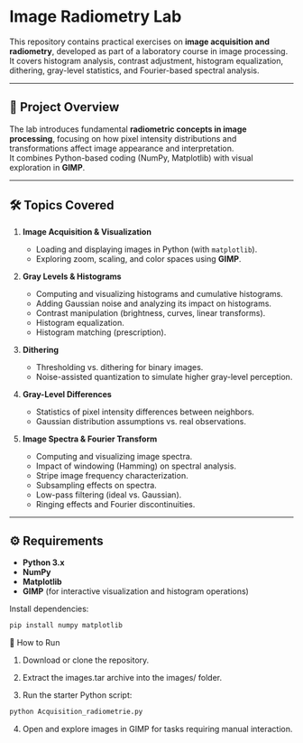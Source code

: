 # Image Radiometry Lab

This repository contains practical exercises on **image acquisition and radiometry**, developed as part of a laboratory course in image processing.  
It covers histogram analysis, contrast adjustment, histogram equalization, dithering, gray-level statistics, and Fourier-based spectral analysis.

---

## 📖 Project Overview

The lab introduces fundamental **radiometric concepts in image processing**, focusing on how pixel intensity distributions and transformations affect image appearance and interpretation.  
It combines Python-based coding (NumPy, Matplotlib) with visual exploration in **GIMP**.

---

## 🛠️ Topics Covered

1. **Image Acquisition & Visualization**
   - Loading and displaying images in Python (with `matplotlib`).
   - Exploring zoom, scaling, and color spaces using **GIMP**.

2. **Gray Levels & Histograms**
   - Computing and visualizing histograms and cumulative histograms.
   - Adding Gaussian noise and analyzing its impact on histograms.
   - Contrast manipulation (brightness, curves, linear transforms).
   - Histogram equalization.
   - Histogram matching (prescription).

3. **Dithering**
   - Thresholding vs. dithering for binary images.
   - Noise-assisted quantization to simulate higher gray-level perception.

4. **Gray-Level Differences**
   - Statistics of pixel intensity differences between neighbors.
   - Gaussian distribution assumptions vs. real observations.

5. **Image Spectra & Fourier Transform**
   - Computing and visualizing image spectra.
   - Impact of windowing (Hamming) on spectral analysis.
   - Stripe image frequency characterization.
   - Subsampling effects on spectra.
   - Low-pass filtering (ideal vs. Gaussian).
   - Ringing effects and Fourier discontinuities.

---

## ⚙️ Requirements

- **Python 3.x**
- **NumPy**
- **Matplotlib**
- **GIMP** (for interactive visualization and histogram operations)

Install dependencies:

```bash
pip install numpy matplotlib
```
🚀 How to Run

1. Download or clone the repository.

2. Extract the images.tar archive into the images/ folder.

3. Run the starter Python script:
```bash
python Acquisition_radiometrie.py
```

4. Open and explore images in GIMP for tasks requiring manual interaction.